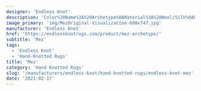 ```yaml
---
designer: 'Endless Knot'
description: 'Color%20Name%3A%20Archetype%0AMaterial%3A%20Wool/Silk%0APile%3A%20CutStyle%3A%20New%20Arrivals%2C%20Traditional'
image_primary: 'img/MezOriginal-Visualization-600x747.jpg'
manufacturer: 'Endless Knot'
href: 'https://endlessknotrugs.com/product/mez-archetype/'
subtitle: 'Mez'
tags:
  - 'Endless Knot'
  - 'Hand-Knotted Rugs'
title: 'Mez'
category: 'Hand Knotted Rugs'
slug: '/manufacturers/endless-knot/hand-knotted-rugs/endless-knot-mez'
date: '2021-02-17'
---
```

